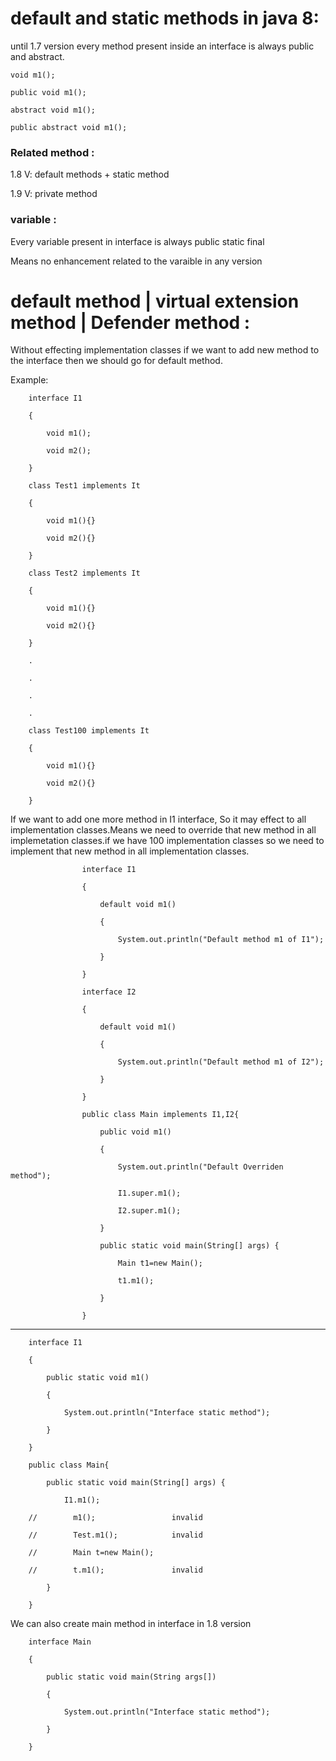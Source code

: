 # default and static methods in java 8:   

until 1.7 version every method present inside an interface is always public and abstract.

    void m1();

    public void m1();

    abstract void m1();

    public abstract void m1();

 

### Related method :

1.8 V: default methods + static method

1.9 V: private method

### variable :

Every variable present in interface is always public static final

Means no enhancement related to the varaible in any version

# default method | virtual extension method | Defender method :

Without effecting implementation classes if we want to add new method to the interface then we should go for default method.

Example:

        interface I1

        {

            void m1();

            void m2();

        }

        class Test1 implements It

        {

            void m1(){}

            void m2(){}

        }

        class Test2 implements It

        {

            void m1(){}

            void m2(){}

        }

        .

        .

        .

        .

        class Test100 implements It

        {

            void m1(){}

            void m2(){}

        }

        

If we want to add one more method in I1 interface, So it may effect to all implementation classes.Means we need to override that new method in all implemetation classes.if we have 100 implementation classes so we need to implement that new method in all implementation classes.        

        

                    interface I1

                    {

                        default void m1()

                        {

                            System.out.println("Default method m1 of I1");

                        }

                    }

                    interface I2

                    {

                        default void m1()

                        {

                            System.out.println("Default method m1 of I2");

                        }

                    }

                    public class Main implements I1,I2{

                        public void m1()

                        {

                            System.out.println("Default Overriden method");

                            I1.super.m1();

                            I2.super.m1();

                        }

                        public static void main(String[] args) {

                            Main t1=new Main();

                            t1.m1();

                        }

                    }        

------------------------------------------------------------------------------------------------------------------------------------------

        interface I1

        {

            public static void m1()

            {

                System.out.println("Interface static method");

            }

        }

        public class Main{

            public static void main(String[] args) {

                I1.m1();

        //        m1();                 invalid

        //        Test.m1();            invalid

        //        Main t=new Main();

        //        t.m1();               invalid

            }

        }

        

We can also create main method in interface in 1.8 version 

        interface Main

        {

            public static void main(String args[])

            {

                System.out.println("Interface static method");

            }

        }
